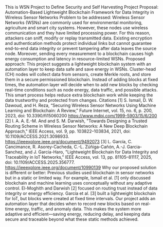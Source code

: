 This is WSN Project to Define Security and Self Harvesting
Project Proposal: Automation-Based Lightweight Blockchain Framework for Data Integrity in Wireless
Sensor Networks
Problem to be addressed:
Wireless Sensor Networks (WSNs) are commonly used for environmental monitoring, agriculture and smart city
systems. However, these nodes use wireless communication and they have limited processing power. For this
reason, attackers can sniff, modify or replay transmitted data. Existing encryption and authentication methods
protect individual links but cannot guarantee end-to-end data integrity or prevent tampering after data leaves the
source node. Moreover, sending every measurement to a blockchain causes high energy consumption and
latency in resource-limited WSNs.
Proposed approach:
This project suggests a lightweight blockchain system with an automation layer to keep data safe and save
energy in WSNs. Cluster-head (CH) nodes will collect data from sensors, create Merkle roots, and store them in
a secure permissioned blockchain. Instead of adding blocks at fixed times, the automation layer will decide
when to add new blocks by checking real-time conditions such as node energy, data traffic, and possible attacks.
This smart process helps reduce extra blockchain work while keeping the data trustworthy and protected from
changes.
Citations
[1] S. Ismail, D. W. Dawoud, and H. Reza, “Securing Wireless Sensor Networks Using Machine Learning and
Blockchain: A Review,” Future Internet, vol. 15, no. 6, p. 200, 2023, doi: 10.3390/fi15060200
https://www.mdpi.com/1999-5903/15/6/200
[2] I. A. A. E.-M. And and S. M. Darwish, "Towards Designing a Trusted Routing Scheme in Wireless Sensor
Networks: A New Deep Blockchain Approach," IEEE Access, vol. 9, pp. 103822–103834, 2021, doi:
10.1109/ACCESS.2021.3098933.
https://ieeexplore.ieee.org/document/9492073
[3] L. García, C. Cancimance, R. Asorey-Cacheda, C.-L. Zúñiga-Cañón, A.-J. Garcia-Sanchez, and J.
Garcia-Haro, "Lightweight Blockchain for Data Integrity and Traceability in IoT Networks," IEEE Access, vol.
13, pp. 81105–81117, 2025, doi: 10.1109/ACCESS.2025.356777.
https://ieeexplore.ieee.org/document/10990139
Why our proposed solution is different or better:
Previous studies used blockchain in sensor networks but in a static or limited way. For example, Ismail et al. [1]
only discussed blockchain and machine learning uses conceptually without any adaptive control. El-Moghith
and Darwish [2] focused on routing trust instead of data integrity or energy efficiency. García et al. [3] built a
lightweight blockchain for IoT, but blocks were created at fixed time intervals.
Our project adds an automation layer that decides when to record new blocks based on real-time energy, traffic,
and anomaly data. This makes the system more adaptive and efficient—saving energy, reducing delay, and
keeping data secure and traceable beyond what these static methods achieved.
